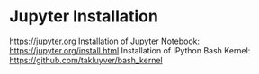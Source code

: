 # Jupyter Installation

https://jupyter.org
Installation of Jupyter Notebook: https://jupyter.org/install.html
Installation of IPython Bash Kernel: https://github.com/takluyver/bash_kernel
